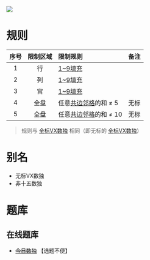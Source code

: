 ![](https://cn.sudoku.today/pic/nonxv/12189_120641.png)

# 规则

| 序号  | 限制区域 | 限制规则            | 备注  |
|:---:|:----:|:----------------|:---:|
|  1  |  行   | [1~9填充]         |     |
|  2  |  列   | [1~9填充]         |     |
|  3  |  宫   | [1~9填充]         |     |
|  4  |  全盘  | 任意[共边邻格]的和 ≠ 5  | 无标  |
|  5  |  全盘  | 任意[共边邻格]的和 ≠ 10 | 无标  |

> 规则与 [全标VX数独] 相同（即无标的 [全标VX数独]）

# 别名

- 无标VX数独
- 非十五数独

# 题库

## 在线题库

- ~~[今日数独]~~ 【选题不便】

[1~9填充]: ../../../../../../rules.md#1~9填充

[共边邻格]: ../../../../../../rules.md#共边邻格

[全标VX数独]: 全标VX数独.md

[今日数独]: https://cn.sudoku.today/g-non-xv-sudoku/
